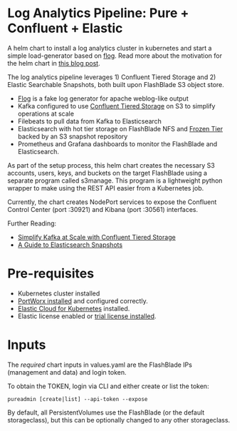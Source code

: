 # Log Analytics Pipeline: Pure + Confluent + Elastic

A helm chart to install a log analytics cluster in kubernetes and start a simple load-generator based on [flog](https://github.com/mingrammer/flog). Read more about the motivation for the helm chart in [this blog post](https://joshua-robinson.medium.com/log-analytics-pipelines-as-a-service-59635e2b7681).

The log analytics pipeline leverages 1) Confluent Tiered Storage and 2) Elastic Searchable Snapshots, both built upon FlashBlade S3 object store.
 * [Flog](https://github.com/mingrammer/flog) is a fake log generator for apache weblog-like output
 * Kafka configured to use [Confluent Tiered Storage](https://docs.confluent.io/platform/current/kafka/tiered-storage.html) on S3 to simplify operations at scale
 * Filebeats to pull data from Kafka to Elasticsearch
 * Elasticsearch with hot tier storage on FlashBlade NFS and [Frozen Tier](https://www.elastic.co/blog/introducing-elasticsearch-frozen-tier-searchbox-on-s3) backed by an S3 snapshot repository
 * Prometheus and Grafana dashboards to monitor the FlashBlade and Elasticsearch.

As part of the setup process, this helm chart creates the necessary S3 accounts, users, keys, and buckets on the target FlashBlade using a separate program called s3manage. This program is a lightweight python wrapper to make using the REST API easier from a Kubernetes job.

Currently, the chart creates NodePort services to expose the Confluent Control Center (port :30921) and Kibana (port :30561) interfaces.

Further Reading:
* [Simplify Kafka at Scale with Confluent Tiered Storage](https://joshua-robinson.medium.com/simplify-kafka-at-scale-with-confluent-tiered-storage-ae8c1a2c9c80)
* [A Guide to Elasticsearch Snapshots](https://joshua-robinson.medium.com/a-guide-to-elasticsearch-snapshots-565017630638)

# Pre-requisites

* Kubernetes cluster installed
* [PortWorx installed](https://docs.portworx.com/portworx-install-with-kubernetes/) and configured correctly.
* [Elastic Cloud for Kubernetes](https://www.elastic.co/guide/en/cloud-on-k8s/current/k8s-installing-eck.html) installed.
* Elastic license enabled or [trial license installed](https://www.elastic.co/guide/en/cloud-on-k8s/current/k8s-licensing.html#k8s-start-trial).

# Inputs 

The *required* chart inputs in values.yaml are the FlashBlade IPs (management and data) and login token.

To obtain the TOKEN, login via CLI and either create or list the token:

```pureadmin [create|list] --api-token --expose```

By default, all PersistentVolumes use the FlashBlade (or the default storageclass), but this can be optionally changed to any other storageclass.
